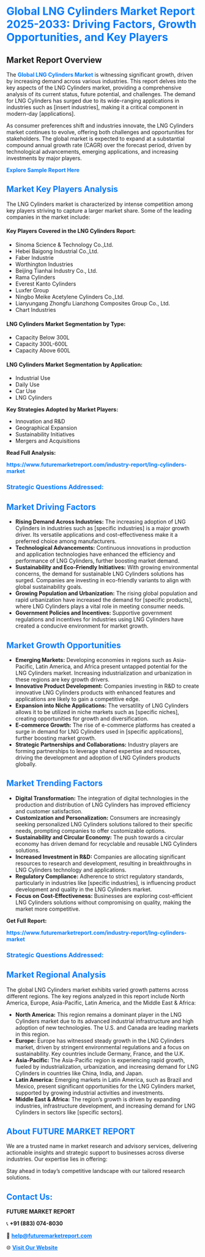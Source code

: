 <h1 style="color: #007BFF;">Global LNG Cylinders Market Report 2025-2033: Driving Factors, Growth Opportunities, and Key Players</h1>

<section id="overview">
<h2>Market Report Overview</h2>
<p>The <a href="https://www.futuremarketreport.com/industry-report/lng-cylinders-market" style="color: #007BFF; text-decoration: none;"><strong>Global LNG Cylinders Market</strong></a> is witnessing significant growth, driven by increasing demand across various industries. This report delves into the key aspects of the LNG Cylinders market, providing a comprehensive analysis of its current status, future potential, and challenges. The demand for LNG Cylinders has surged due to its wide-ranging applications in industries such as [insert industries], making it a critical component in modern-day [applications].</p>
<p>As consumer preferences shift and industries innovate, the LNG Cylinders market continues to evolve, offering both challenges and opportunities for stakeholders. The global market is expected to expand at a substantial compound annual growth rate (CAGR) over the forecast period, driven by technological advancements, emerging applications, and increasing investments by major players.</p>
</section>

<section id="overview">
<p><a href="https://www.futuremarketreport.com/request-sample/reportId=128586" style="color: #007BFF; text-decoration: none;"><strong>Explore Sample Report Here</strong></a></p>
</section>

<section id="key-players">
<h2 style="color: #007BFF;">Market Key Players Analysis</h2>
<p>The LNG Cylinders market is characterized by intense competition among key players striving to capture a larger market share. Some of the leading companies in the market include:</p>
<h4>Key Players Covered in the LNG Cylinders Report:</h4>
<ul><li>Sinoma Science &amp; Technology Co.,Ltd.</li><li>Hebei Baigong Industrial Co.,Ltd.</li><li>Faber Industrie</li><li>Worthington Industries</li><li>Beijing Tianhai Industry Co., Ltd.</li><li>Rama Cylinders</li><li>Everest Kanto Cylinders</li><li>Luxfer Group</li><li>Ningbo Meike Acetylene Cylinders Co.,Ltd.</li><li>Lianyungang Zhongfu Lianzhong Composites Group Co., Ltd.</li><li>Chart Industries</li></ul>
<h4>LNG Cylinders Market Segmentation by Type:</h4>
<ul><li>Capacity Below 300L</li><li>Capacity 300L-600L</li><li>Capacity Above 600L</li></ul>

<h4>LNG Cylinders Market Segmentation by Application:</h4>
<ul><li>Industrial Use</li><li>Daily Use</li><li>Car Use</li><li>LNG Cylinders</li></ul>
<p><strong>Key Strategies Adopted by Market Players:</strong></p>
<ul>
<li>Innovation and R&D</li>
<li>Geographical Expansion</li>
<li>Sustainability Initiatives</li>
<li>Mergers and Acquisitions</li>
</ul>
</section>

<section>
<p><strong>Read Full Analysis: </strong></p><a href="https://www.futuremarketreport.com/industry-report/lng-cylinders-market" style="color: #007BFF; text-decoration: none;"><strong>https://www.futuremarketreport.com/industry-report/lng-cylinders-market</strong></a>
<h3 style="color: #007BFF;">Strategic Questions Addressed:</h3>
</section>

<section id="driving-factors">
<h2 style="color: #007BFF;">Market Driving Factors</h2>
<ul>
<li><strong>Rising Demand Across Industries:</strong> The increasing adoption of LNG Cylinders in industries such as [specific industries] is a major growth driver. Its versatile applications and cost-effectiveness make it a preferred choice among manufacturers.</li>
<li><strong>Technological Advancements:</strong> Continuous innovations in production and application technologies have enhanced the efficiency and performance of LNG Cylinders, further boosting market demand.</li>
<li><strong>Sustainability and Eco-Friendly Initiatives:</strong> With growing environmental concerns, the demand for sustainable LNG Cylinders solutions has surged. Companies are investing in eco-friendly variants to align with global sustainability goals.</li>
<li><strong>Growing Population and Urbanization:</strong> The rising global population and rapid urbanization have increased the demand for [specific products], where LNG Cylinders plays a vital role in meeting consumer needs.</li>
<li><strong>Government Policies and Incentives:</strong> Supportive government regulations and incentives for industries using LNG Cylinders have created a conducive environment for market growth.</li>
</ul>
</section>

<section id="growth-opportunities">
<h2 style="color: #007BFF;">Market Growth Opportunities</h2>
<ul>
<li><strong>Emerging Markets:</strong> Developing economies in regions such as Asia-Pacific, Latin America, and Africa present untapped potential for the LNG Cylinders market. Increasing industrialization and urbanization in these regions are key growth drivers.</li>
<li><strong>Innovative Product Development:</strong> Companies investing in R&D to create innovative LNG Cylinders products with enhanced features and applications are likely to gain a competitive edge.</li>
<li><strong>Expansion into Niche Applications:</strong> The versatility of LNG Cylinders allows it to be utilized in niche markets such as [specific niches], creating opportunities for growth and diversification.</li>
<li><strong>E-commerce Growth:</strong> The rise of e-commerce platforms has created a surge in demand for LNG Cylinders used in [specific applications], further boosting market growth.</li>
<li><strong>Strategic Partnerships and Collaborations:</strong> Industry players are forming partnerships to leverage shared expertise and resources, driving the development and adoption of LNG Cylinders products globally.</li>
</ul>
</section>

<section id="trending-factors">
<h2 style="color: #007BFF;">Market Trending Factors</h2>
<ul>
<li><strong>Digital Transformation:</strong> The integration of digital technologies in the production and distribution of LNG Cylinders has improved efficiency and customer satisfaction.</li>
<li><strong>Customization and Personalization:</strong> Consumers are increasingly seeking personalized LNG Cylinders solutions tailored to their specific needs, prompting companies to offer customizable options.</li>
<li><strong>Sustainability and Circular Economy:</strong> The push towards a circular economy has driven demand for recyclable and reusable LNG Cylinders solutions.</li>
<li><strong>Increased Investment in R&D:</strong> Companies are allocating significant resources to research and development, resulting in breakthroughs in LNG Cylinders technology and applications.</li>
<li><strong>Regulatory Compliance:</strong> Adherence to strict regulatory standards, particularly in industries like [specific industries], is influencing product development and quality in the LNG Cylinders market.</li>
<li><strong>Focus on Cost-Effectiveness:</strong> Businesses are exploring cost-efficient LNG Cylinders solutions without compromising on quality, making the market more competitive.</li>
</ul>
</section>

<section>
<p><strong>Get Full Report: </strong></p><a href="https://www.futuremarketreport.com/industry-report/lng-cylinders-market" style="color: #007BFF; text-decoration: none;"><strong>https://www.futuremarketreport.com/industry-report/lng-cylinders-market</strong></a>
<h3 style="color: #007BFF;">Strategic Questions Addressed:</h3>
</section>


<section id="regional-analysis">
<h2 style="color: #007BFF;">Market Regional Analysis</h2>
<p>The global LNG Cylinders market exhibits varied growth patterns across different regions. The key regions analyzed in this report include North America, Europe, Asia-Pacific, Latin America, and the Middle East & Africa:</p>
<ul>
<li><strong>North America:</strong> This region remains a dominant player in the LNG Cylinders market due to its advanced industrial infrastructure and high adoption of new technologies. The U.S. and Canada are leading markets in this region.</li>
<li><strong>Europe:</strong> Europe has witnessed steady growth in the LNG Cylinders market, driven by stringent environmental regulations and a focus on sustainability. Key countries include Germany, France, and the U.K.</li>
<li><strong>Asia-Pacific:</strong> The Asia-Pacific region is experiencing rapid growth, fueled by industrialization, urbanization, and increasing demand for LNG Cylinders in countries like China, India, and Japan.</li>
<li><strong>Latin America:</strong> Emerging markets in Latin America, such as Brazil and Mexico, present significant opportunities for the LNG Cylinders market, supported by growing industrial activities and investments.</li>
<li><strong>Middle East & Africa:</strong> The region’s growth is driven by expanding industries, infrastructure development, and increasing demand for LNG Cylinders in sectors like [specific sectors].</li>
</ul>
</section>

<footer>
<h2 style="color: #007BFF;">About FUTURE MARKET REPORT</h2>
<p>We are a trusted name in market research and advisory services, delivering actionable insights and strategic support to businesses across diverse industries. Our expertise lies in offering:</p>

<p>Stay ahead in today’s competitive landscape with our tailored research solutions.</p>

<h2 style="color: #007BFF;">Contact Us:</h2>
<p><strong>FUTURE MARKET REPORT</strong></p>
<p>📞 <strong>+91 (883) 074-8030</strong></p>
<p>📧 <strong><a href="mailto:help@futuremarketreport.com" style="color: #007BFF;">help@futuremarketreport.com</a></strong></p>
<p>🌐 <strong><a href="https://www.futuremarketreport.com/" style="color: #007BFF;">Visit Our Website</a></strong></p>
</footer>
